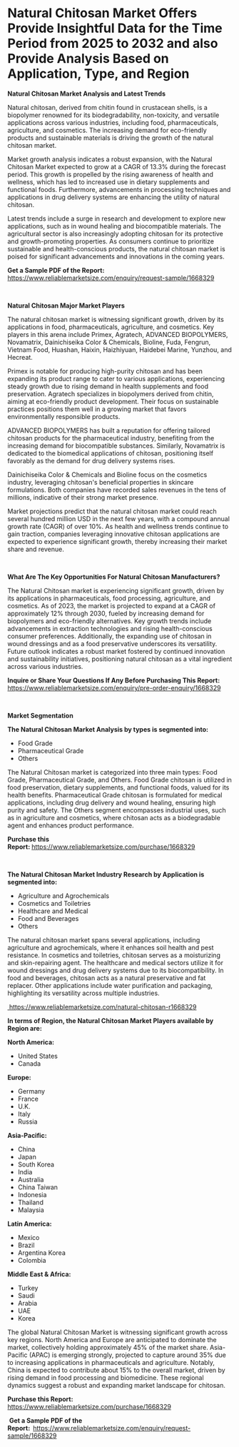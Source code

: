 <p><h1>Natural Chitosan Market Offers Provide Insightful Data for the Time Period from 2025 to 2032 and also Provide Analysis Based on Application, Type, and Region</h1></p><p><strong>Natural Chitosan Market Analysis and Latest Trends</strong></p>
<p><p>Natural chitosan, derived from chitin found in crustacean shells, is a biopolymer renowned for its biodegradability, non-toxicity, and versatile applications across various industries, including food, pharmaceuticals, agriculture, and cosmetics. The increasing demand for eco-friendly products and sustainable materials is driving the growth of the natural chitosan market. </p><p>Market growth analysis indicates a robust expansion, with the Natural Chitosan Market expected to grow at a CAGR of 13.3% during the forecast period. This growth is propelled by the rising awareness of health and wellness, which has led to increased use in dietary supplements and functional foods. Furthermore, advancements in processing techniques and applications in drug delivery systems are enhancing the utility of natural chitosan.</p><p>Latest trends include a surge in research and development to explore new applications, such as in wound healing and biocompatible materials. The agricultural sector is also increasingly adopting chitosan for its protective and growth-promoting properties. As consumers continue to prioritize sustainable and health-conscious products, the natural chitosan market is poised for significant advancements and innovations in the coming years.</p></p>
<p><strong>Get a Sample PDF of the Report:&nbsp;</strong> <a href="https://www.reliablemarketsize.com/enquiry/request-sample/1668329?utm_campaign=3560&utm_medium=2&utm_source=Github&utm_content=ia&utm_term=17042025&utm_id=natural-chitosan">https://www.reliablemarketsize.com/enquiry/request-sample/1668329</a></p>
<p>&nbsp;</p>
<p><strong>Natural Chitosan Major Market Players</strong></p>
<p><p>The natural chitosan market is witnessing significant growth, driven by its applications in food, pharmaceuticals, agriculture, and cosmetics. Key players in this arena include Primex, Agratech, ADVANCED BIOPOLYMERS, Novamatrix, Dainichiseika Color & Chemicals, Bioline, Fuda, Fengrun, Vietnam Food, Huashan, Haixin, Haizhiyuan, Haidebei Marine, Yunzhou, and Hecreat.</p><p>Primex is notable for producing high-purity chitosan and has been expanding its product range to cater to various applications, experiencing steady growth due to rising demand in health supplements and food preservation. Agratech specializes in biopolymers derived from chitin, aiming at eco-friendly product development. Their focus on sustainable practices positions them well in a growing market that favors environmentally responsible products.</p><p>ADVANCED BIOPOLYMERS has built a reputation for offering tailored chitosan products for the pharmaceutical industry, benefiting from the increasing demand for biocompatible substances. Similarly, Novamatrix is dedicated to the biomedical applications of chitosan, positioning itself favorably as the demand for drug delivery systems rises.</p><p>Dainichiseika Color & Chemicals and Bioline focus on the cosmetics industry, leveraging chitosan's beneficial properties in skincare formulations. Both companies have recorded sales revenues in the tens of millions, indicative of their strong market presence.</p><p>Market projections predict that the natural chitosan market could reach several hundred million USD in the next few years, with a compound annual growth rate (CAGR) of over 10%. As health and wellness trends continue to gain traction, companies leveraging innovative chitosan applications are expected to experience significant growth, thereby increasing their market share and revenue.</p></p>
<p>&nbsp;</p>
<p><strong>What Are The Key Opportunities For Natural Chitosan Manufacturers?</strong></p>
<p><p>The Natural Chitosan market is experiencing significant growth, driven by its applications in pharmaceuticals, food processing, agriculture, and cosmetics. As of 2023, the market is projected to expand at a CAGR of approximately 12% through 2030, fueled by increasing demand for biopolymers and eco-friendly alternatives. Key growth trends include advancements in extraction technologies and rising health-conscious consumer preferences. Additionally, the expanding use of chitosan in wound dressings and as a food preservative underscores its versatility. Future outlook indicates a robust market fostered by continued innovation and sustainability initiatives, positioning natural chitosan as a vital ingredient across various industries.</p></p>
<p><strong>Inquire or Share Your Questions If Any Before Purchasing This Report:</strong> <a href="https://www.reliablemarketsize.com/enquiry/pre-order-enquiry/1668329?utm_campaign=3560&utm_medium=2&utm_source=Github&utm_content=ia&utm_term=17042025&utm_id=natural-chitosan">https://www.reliablemarketsize.com/enquiry/pre-order-enquiry/1668329</a></p>
<p>&nbsp;</p>
<p><strong>Market Segmentation</strong></p>
<p><strong>The Natural Chitosan Market Analysis by types is segmented into:</strong></p>
<p><ul><li>Food Grade</li><li>Pharmaceutical Grade</li><li>Others</li></ul></p>
<p><p>The Natural Chitosan market is categorized into three main types: Food Grade, Pharmaceutical Grade, and Others. Food Grade chitosan is utilized in food preservation, dietary supplements, and functional foods, valued for its health benefits. Pharmaceutical Grade chitosan is formulated for medical applications, including drug delivery and wound healing, ensuring high purity and safety. The Others segment encompasses industrial uses, such as in agriculture and cosmetics, where chitosan acts as a biodegradable agent and enhances product performance.</p></p>
<p><strong>Purchase this Report:&nbsp;</strong><a href="https://www.reliablemarketsize.com/purchase/1668329?utm_campaign=3560&utm_medium=2&utm_source=Github&utm_content=ia&utm_term=17042025&utm_id=natural-chitosan">https://www.reliablemarketsize.com/purchase/1668329</a></p>
<p>&nbsp;</p>
<p><strong>The Natural Chitosan Market Industry Research by Application is segmented into:</strong></p>
<p><ul><li>Agriculture and Agrochemicals</li><li>Cosmetics and Toiletries</li><li>Healthcare and Medical</li><li>Food and Beverages</li><li>Others</li></ul></p>
<p><p>The natural chitosan market spans several applications, including agriculture and agrochemicals, where it enhances soil health and pest resistance. In cosmetics and toiletries, chitosan serves as a moisturizing and skin-repairing agent. The healthcare and medical sectors utilize it for wound dressings and drug delivery systems due to its biocompatibility. In food and beverages, chitosan acts as a natural preservative and fat replacer. Other applications include water purification and packaging, highlighting its versatility across multiple industries.</p></p>
<p><a href="https://www.reliablemarketsize.com/natural-chitosan-r1668329?utm_campaign=3560&utm_medium=2&utm_source=Github&utm_content=ia&utm_term=17042025&utm_id=natural-chitosan">&nbsp;https://www.reliablemarketsize.com/natural-chitosan-r1668329</a></p>
<p><strong>In terms of Region, the Natural Chitosan Market Players available by Region are:</strong></p>
<p>
    <p> <strong> North America: </strong>
        <ul>
            <li>United States</li>
            <li>Canada</li>
        </ul>
        </p> 
    <p> <strong> Europe: </strong>
        <ul>
            <li>Germany</li>
            <li>France</li>
            <li>U.K.</li>
            <li>Italy</li>
            <li>Russia</li>
        </ul>
        </p> 
    <p> <strong> Asia-Pacific: </strong>
        <ul>
            <li>China</li>
            <li>Japan</li>
            <li>South Korea</li>
            <li>India</li>
            <li>Australia</li>
            <li>China Taiwan</li>
            <li>Indonesia</li>
            <li>Thailand</li>
            <li>Malaysia</li>
        </ul>
        </p> 
    <p> <strong> Latin America: </strong>
        <ul>
            <li>Mexico</li>
            <li>Brazil</li>
            <li>Argentina Korea</li>
            <li>Colombia</li>
        </ul>
        </p> 
    <p> <strong> Middle East & Africa: </strong>
        <ul>
            <li>Turkey</li>
            <li>Saudi</li>
            <li>Arabia</li>
            <li>UAE</li>
            <li>Korea</li>
        </ul>
    </p>
    </p>
<p><p>The global Natural Chitosan Market is witnessing significant growth across key regions. North America and Europe are anticipated to dominate the market, collectively holding approximately 45% of the market share. Asia-Pacific (APAC) is emerging strongly, projected to capture around 35% due to increasing applications in pharmaceuticals and agriculture. Notably, China is expected to contribute about 15% to the overall market, driven by rising demand in food processing and biomedicine. These regional dynamics suggest a robust and expanding market landscape for chitosan.</p></p>
<p><strong>Purchase this Report: </strong><a href="https://www.reliablemarketsize.com/purchase/1668329?utm_campaign=3560&utm_medium=2&utm_source=Github&utm_content=ia&utm_term=17042025&utm_id=natural-chitosan">https://www.reliablemarketsize.com/purchase/1668329</a></p>
<p>&nbsp;<strong>Get a Sample PDF of the Report:&nbsp;&nbsp;</strong><a href="https://www.reliablemarketsize.com/enquiry/request-sample/1668329?utm_campaign=3560&utm_medium=2&utm_source=Github&utm_content=ia&utm_term=17042025&utm_id=natural-chitosan">https://www.reliablemarketsize.com/enquiry/request-sample/1668329</a></p>
<p><strong></strong></p>
<p><p></p><p></p><p></p></p>